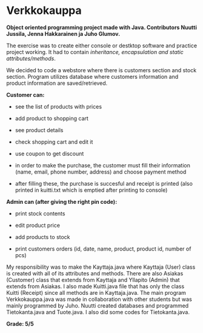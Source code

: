 # Verkkokauppa
**Object oriented programming project made with Java. Contributors Nuutti Jussila, Jenna Hakkarainen ja Juho Glumov.**

The exercise was to create either console or destktop software and practice project working. It had to contain *inheritance, encapsulation and static attributes/methods*. 

We decided to code a webstore where there is customers section and stock section. Program utilizes database where customers information and product information are saved/retrieved.  


**Customer can:**

- see the list of products with prices

- add product to shopping cart

- see product details

- check shopping cart and edit it

- use coupon to get discount

- in order to make the purchase, the customer must fill their information (name, email, phone number, address) and choose payment method

- after filling these, the purchase is succesful and receipt is printed (also printed in kuitti.txt which is emptied after printing to console)

**Admin can (after giving the right pin code):**

- print stock contents

- edit product price

- add products to stock

- print customers orders (id, date, name, product, product id, number of pcs)



My responsibility was to make the Kayttaja.java where Kayttaja (User) class is created with all of its attributes and methods. There are also Asiakas (Customer) class that extends from Kayttaja and Yllapito (Admin) that extends from Asiakas. I also made Kuitti.java file that has only the class Kuitti (Receipt) since all methods are in Kayttaja.java. The main program Verkkokauppa.java was made in collaboration with other students but was mainly programmed by Juho. Nuutti created databases and programmed Tietokanta.java and Tuote.java. I also did some codes for Tietokanta.java.



**Grade: 5/5**
